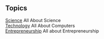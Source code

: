 Topics
------
[Science](science.html)  All About Science  
[Technology](code.html)  All About Computers  
[Entrepreneurship](entrepreneurship.html) All about Entrepreneurship